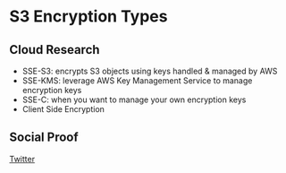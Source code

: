 

# S3 Encryption Types


## Cloud Research

 - SSE-S3: encrypts S3 objects using keys handled & managed by AWS
 - SSE-KMS: leverage AWS Key Management Service to manage encryption keys
 - SSE-C: when you want to manage your own encryption keys
 - Client Side Encryption


## Social Proof

[Twitter](https://twitter.com/JoeSeven08/status/1534915645107671040)
